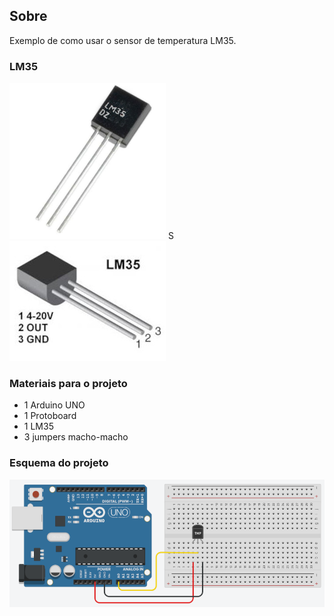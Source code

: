 ## Sobre
Exemplo de como usar o sensor de temperatura LM35.

### LM35
![](lm35.png)
S
![](lm35-pinagem.jpeg)

### Materiais para o projeto
* 1 Arduino UNO
* 1 Protoboard
* 1 LM35
* 3 jumpers macho-macho

### Esquema do projeto
![](esquema.png)
